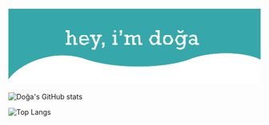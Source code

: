![Hi! I'm Doğa](https://github.com/dogagcmnr/dogagcmnr/blob/main/hero-01.svg)

![Doğa's GitHub stats](https://github-readme-stats.vercel.app/api?username=dogagcmnr&show_icons=true&theme=radical)

![Top Langs](https://github-readme-stats.vercel.app/api/top-langs/?username=dogagcmnr&layout=compact)
